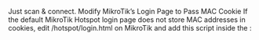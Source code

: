 Just scan & connect.
Modify MikroTik’s Login Page to Pass MAC Cookie
If the default MikroTik Hotspot login page does not store MAC addresses in cookies, edit /hotspot/login.html on MikroTik and add this script inside the <head>:

<script>
document.cookie = "mac=" + document.getElementById("mac").value + "; path=/";
</script>

